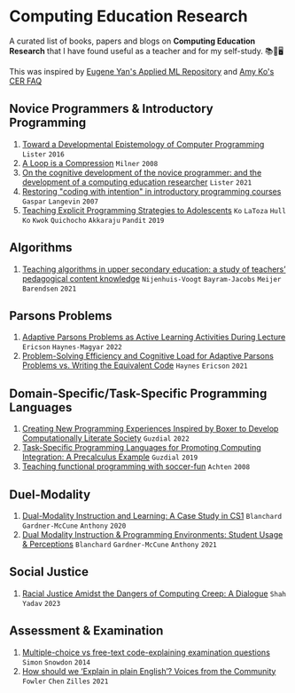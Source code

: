 # Computing Education Research
A curated list of books, papers and blogs on **Computing Education Research** that I have found useful as a teacher and for my self-study. 📚📃🖥️

This was inspired by [Eugene Yan's Applied ML Repository](https://github.com/eugeneyan/applied-ml) and [Amy Ko's CER FAQ](https://faculty.washington.edu/ajko/cer/)

## Novice Programmers & Introductory Programming

1. [Toward a Developmental Epistemology of Computer Programming](https://doi.org/10.1145/2978249.2978251) `Lister` `2016`
2. [A Loop is a Compression](https://www.ppig.org/papers/2008-ppig-20th-milner/) `Milner` `2008`
3. [On the cognitive development of the novice programmer: and the development of a computing education researcher](https://dl.acm.org/doi/10.1145/3442481.3442498) `Lister` `2021`
4. [Restoring "coding with intention" in introductory programming courses](https://dl.acm.org/doi/10.1145/1324302.1324323) `Gaspar` `Langevin` `2007`
5. [Teaching Explicit Programming Strategies to Adolescents](https://doi.org/10.1145/3287324.3287371) `Ko` `LaToza` `Hull` `Ko` `Kwok` `Quichocho` `Akkaraju` `Pandit` `2019`

## Algorithms
1. [Teaching algorithms in upper secondary education: a study of teachers’ pedagogical content knowledge](https://doi.org/10.1080/08993408.2021.1935554) `Nijenhuis-Voogt` `Bayram-Jacobs` `Meijer` `Barendsen` `2021`

## Parsons Problems
1. [Adaptive Parsons Problems as Active Learning Activities During Lecture](https://dl.acm.org/doi/10.1145/3502718.3524808) `Ericson` `Haynes-Magyar` `2022`
2. [Problem-Solving Efficiency and Cognitive Load for Adaptive Parsons Problems vs. Writing the Equivalent Code](https://dl.acm.org/doi/10.1145/3411764.3445292) `Haynes` `Ericson` `2021`

## Domain-Specific/Task-Specific Programming Languages
1. [Creating New Programming Experiences Inspired by Boxer to Develop Computationally Literate Society](https://doi.org/10.1145/3532512.3539663) `Guzdial` `2022`
2. [Task-Specific Programming Languages for Promoting Computing Integration: A Precalculus Example](https://doi.org/10.1145/3364510.3364532) `Guzdial` `2019`
3. [Teaching functional programming with soccer-fun](https://doi.org/10.1145/1411260.1411270) `Achten` `2008`

## Duel-Modality
1. [Dual-Modality Instruction and Learning: A Case Study in CS1](https://dl.acm.org/doi/10.1145/3328778.3366865) `Blanchard` `Gardner-McCune` `Anthony` `2020`
2. [Dual Modality Instruction & Programming Environments: Student Usage & Perceptions](https://dl.acm.org/doi/10.1145/3408877.3432434) `Blanchard` `Gardner-McCune` `Anthony` `2021`

## Social Justice
1. [Racial Justice Amidst the Dangers of Computing Creep: A Dialogue](https://doi.org/10.1007/s11528-023-00835-z) `Shah` `Yadav` `2023`

## Assessment & Examination
1. [Multiple-choice vs free-text code-explaining examination questions](https://doi.org/10.1145/2674683.2674701) `Simon` `Snowdon` `2014`
2. [How should we ‘Explain in plain English’? Voices from the Community](https://doi.org/10.1145/3446871.3469738) `Fowler` `Chen` `Zilles` `2021`
